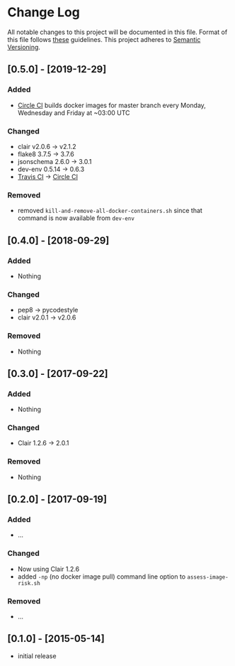 # Change Log

All notable changes to this project will be documented in this file.
Format of this file follows [these](http://keepachangelog.com/) guidelines.
This project adheres to [Semantic Versioning](http://semver.org/).

## [0.5.0] - [2019-12-29]

### Added

- [Circle CI](https://circleci.com/) builds docker images for master branch
every Monday, Wednesday and Friday at ~03:00 UTC

### Changed

- clair v2.0.6 -> v2.1.2
- flake8 3.7.5 -> 3.7.6
- jsonschema 2.6.0 -> 3.0.1
- dev-env 0.5.14 -> 0.6.3
- [Travis CI](https://travis-ci.org/) -> [Circle CI](https://circleci.com/)

### Removed

- removed ```kill-and-remove-all-docker-containers.sh``` since that command is now available from ```dev-env```

## [0.4.0] - [2018-09-29]

### Added

- Nothing

### Changed

- pep8 -> pycodestyle
- clair v2.0.1 -> v2.0.6

### Removed

- Nothing

## [0.3.0] - [2017-09-22]

### Added

- Nothing

### Changed

- Clair 1.2.6 -> 2.0.1

### Removed

- Nothing

## [0.2.0] - [2017-09-19]

### Added

- ...

### Changed

- Now using Clair 1.2.6
- added ```-np``` (no docker image pull) command line option to ```assess-image-risk.sh```

### Removed

- ...

## [0.1.0] - [2015-05-14]

- initial release
